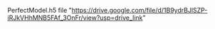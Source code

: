 PerfectModel.h5 file "https://drive.google.com/file/d/1B9ydrBJlSZP-iRJkVHhMNB5FAf_3OnFr/view?usp=drive_link"

